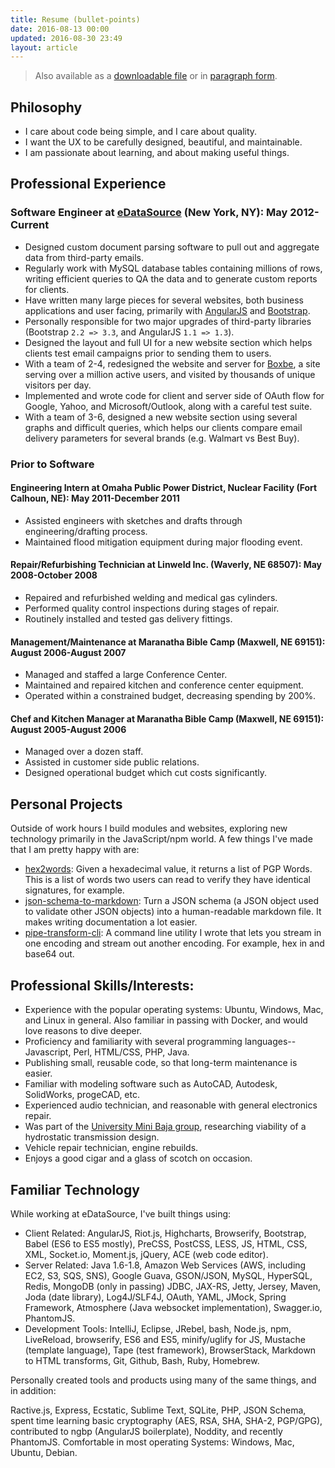 ```yaml
---
title: Resume (bullet-points)
date: 2016-08-13 00:00
updated: 2016-08-30 23:49
layout: article
---
```


> Also available as a [downloadable file](./resume-tobias-davis-bullets.odt)
> or in [paragraph form](../).

## Philosophy

* I care about code being simple, and I care about quality.
* I want the UX to be carefully designed, beautiful, and maintainable.
* I am passionate about learning, and about making useful things.

## Professional Experience

### Software Engineer at [eDataSource](http://www.edatasource.com/) (New York, NY): May 2012-Current

* Designed custom document parsing software to pull out and aggregate
	data from third-party emails.
* Regularly work with MySQL database tables containing millions
	of rows, writing efficient queries to QA the data and to
	generate custom reports for clients.
* Have written many large pieces for several websites, both business
	applications and user facing, primarily with [AngularJS](https://angularjs.org/)
	and [Bootstrap](https://getbootstrap.com/).
* Personally responsible for two major upgrades of third-party
	libraries (Bootstrap `2.2 => 3.3`, and AngularJS `1.1 => 1.3`).
* Designed the layout and full UI for a new website section which
	helps clients test email campaigns prior to sending them to users.
* With a team of 2-4, redesigned the website and server for [Boxbe](http://www.boxbe.com),
	a site serving over a million active users, and visited by
	thousands of unique visitors per day.
* Implemented and wrote code for client and server side of OAuth flow for
	Google, Yahoo, and Microsoft/Outlook, along with a careful test suite.
* With a team of 3-6, designed a new website section using several
	graphs and difficult queries, which helps our clients compare
	email delivery parameters for several brands (e.g. Walmart vs Best Buy).

### Prior to Software

#### Engineering Intern at Omaha Public Power District, Nuclear Facility (Fort Calhoun, NE): May 2011-December 2011

* Assisted engineers with sketches and drafts through engineering/drafting process.
* Maintained flood mitigation equipment during major flooding event.

#### Repair/Refurbishing Technician at Linweld Inc. (Waverly, NE 68507): May 2008-October 2008

* Repaired and refurbished welding and medical gas cylinders.
* Performed quality control inspections during stages of repair.
* Routinely installed and tested gas delivery fittings.

#### Management/Maintenance at Maranatha Bible Camp (Maxwell, NE 69151): August 2006-August 2007

* Managed and staffed a large Conference Center.
* Maintained and repaired kitchen and conference center equipment.
* Operated within a constrained budget, decreasing spending by 200%.

#### Chef and Kitchen Manager at Maranatha Bible Camp (Maxwell, NE 69151): August 2005-August 2006

* Managed over a dozen staff.
* Assisted in customer side public relations.
* Designed operational budget which cut costs significantly.

## Personal Projects

Outside of work hours I build modules and websites, exploring
new technology primarily in the JavaScript/npm world. A few
things I've made that I am pretty happy with are:

* [hex2words](https://www.npmjs.com/package/hex2words): Given a
	hexadecimal value, it returns a list of PGP Words. This is
	a list of words two users can read to verify they have identical
	signatures, for example.
* [json-schema-to-markdown](https://www.npmjs.com/package/json-schema-to-markdown):
	Turn a JSON schema (a JSON object used to validate other JSON objects)
	into a human-readable markdown file. It makes writing documentation
	a lot easier.
* [pipe-transform-cli](https://www.npmjs.com/package/pipe-transform-cli):
	A command line utility I wrote that lets you stream in one encoding
	and stream out another encoding. For example, hex in and base64 out.

## Professional Skills/Interests:

* Experience with the popular operating systems: Ubuntu, Windows, Mac, and Linux in general. Also familiar in passing with Docker, and would love reasons to dive deeper.
* Proficiency and familiarity with several programming languages--Javascript, Perl, HTML/CSS, PHP, Java.
* Publishing small, reusable code, so that long-term maintenance is easier.
* Familiar with modeling software such as AutoCAD, Autodesk, SolidWorks, progeCAD, etc.
* Experienced audio technician, and reasonable with general electronics repair.
* Was part of the [University Mini Baja group](http://engineering.unl.edu/mme/mme-baja-sae-husker-racing/), researching viability of a hydrostatic transmission design.
* Vehicle repair technician, engine rebuilds.
* Enjoys a good cigar and a glass of scotch on occasion.

## Familiar Technology

While working at eDataSource, I've built things using:

* Client Related: AngularJS, Riot.js, Highcharts, Browserify, Bootstrap,
	Babel (ES6 to ES5 mostly), PreCSS, PostCSS, LESS, JS, HTML, CSS,
	XML, Socket.io, Moment.js, jQuery, ACE (web code editor).
* Server Related: Java 1.6-1.8, Amazon Web Services (AWS, including
	EC2, S3, SQS, SNS), Google Guava, GSON/JSON, MySQL, HyperSQL,
	Redis, MongoDB (only in passing) JDBC, JAX-RS, Jetty, Jersey,
	Maven, Joda (date library), Log4J/SLF4J, OAuth, YAML, JMock,
	Spring Framework, Atmosphere (Java websocket implementation),
	Swagger.io, PhantomJS.
* Development Tools: IntelliJ, Eclipse, JRebel, bash, Node.js,
	npm, LiveReload, browserify, ES6 and ES5, minify/uglify
	for JS, Mustache (template language), Tape (test framework),
	BrowserStack, Markdown to HTML transforms, Git, Github,
	Bash, Ruby, Homebrew.

Personally created tools and products using many of the
same things, and in addition:

Ractive.js, Express, Ecstatic, Sublime Text, SQLite, PHP, JSON Schema,
spent time learning basic cryptography (AES, RSA, SHA, SHA-2, PGP/GPG),
contributed to ngbp (AngularJS boilerplate), Noddity, and recently
PhantomJS. Comfortable in most operating Systems: Windows, Mac, Ubuntu, Debian.
